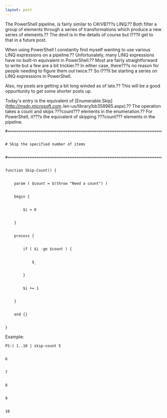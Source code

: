 ```yaml
---
layout: post
---
```

The PowerShell pipeline, is fairly similar to C#/VB???s LINQ.?? Both filter a
group of elements through a series of transformations which produce a new
series of elements.?? The devil is in the details of course but I???ll get to
that in a future post.

When using PowerShell I constantly find myself wanting to use various LINQ
expressions on a pipeline.?? Unfortunately, many LINQ expressions have no
built-in equivalent in PowerShell.?? Most are fairly straightforward to write
but a few are a bit trickier.?? In either case, there???s no reason for people
needing to figure them out twice.?? So I???ll be starting a series on LINQ
expressions in PowerShell.

Also, my posts are getting a bit long winded as of late.?? This will be a good
oppuritunity to get some shorter posts up.

Today's entry is the equivalent of [Enumerable.Skip](http://msdn.microsoft.com
/en-us/library/bb358985.aspx).?? The operation takes a count and skips ???count???
elements in the enumeration.?? For PowerShell, it???s the equivalent of skipping
???count??? elements in the pipeline.

    
    
    #============================================================================


    # Skip the specified number of items


    #============================================================================


    function Skip-Count() {


        param ( $count = $(throw "Need a count") )


        begin { 


            $i = 0


        }


        process {


            if ( $i -ge $count ) { 


                $_


            }


            $i += 1


        }


        end {}


    }

Example:

    
    
    PS:) 1..10 | skip-count 5


    6


    7


    8


    9


    10

